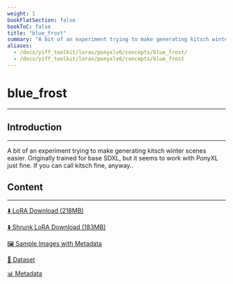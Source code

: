 ```yaml
---
weight: 1
bookFlatSection: false
bookToC: false
title: "blue_frost"
summary: "A bit of an experiment trying to make generating kitsch winter scenes easier."
aliases:
  - /docs/yiff_toolkit/loras/ponyxlv6/concepts/blue_frost/
  - /docs/yiff_toolkit/loras/ponyxlv6/concepts/blue_frost
---
```


<!--markdownlint-disable MD025 MD033 -->

# blue_frost

---

## Introduction

---

A bit of an experiment trying to make generating kitsch winter scenes easier. Originally trained for base SDXL, but it seems to work with PonyXL just fine. If you can call kitsch fine, anyway..

## Content

---

[⬇️ LoRA Download (218MB)](https://huggingface.co/k4d3/yiff_toolkit/resolve/main/ponyxl_loras/blue_frost.safetensors?download=true)

[⬇️ Shrunk LoRA Download (183MB)](https://huggingface.co/k4d3/yiff_toolkit/resolve/main/ponyxl_loras_shrunk_2/blue_frost_frockpt1_th-3.55.safetensors?download=true)

[🖼️ Sample Images with Metadata](https://huggingface.co/k4d3/yiff_toolkit/tree/main/static/{})

[📐 Dataset](https://huggingface.co/datasets/k4d3/furry/tree/main/blue_frost)

[📊 Metadata](https://huggingface.co/k4d3/yiff_toolkit/raw/main/ponyxl_loras/blue_frost.json)
